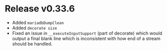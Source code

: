 # Release v0.33.6

- Added `mariadbDumpClean`
- Added `decorate size`
- Fixed an issue in `__executeInputSupport` (part of decorate) which would output a final blank line which is inconsistent with how end of a stream should be handled.
